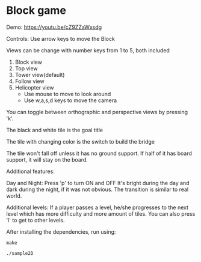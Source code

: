 # Block game

Demo: https://youtu.be/cZ9ZZaWxsdg

Controls:
Use arrow keys to move the Block

Views can be change with number keys from 1 to 5, both included
1. Block view
2. Top view
3. Tower view(default)
4. Follow view
5. Helicopter view
	* Use mouse to move to look around
	* Use w,a,s,d keys to move the camera

You can toggle between orthographic and perspective views by pressing 'k'.


The black and white tile is the goal title

The tile with changing color is the switch to build the bridge

The tile won't fall off unless it has no ground support. If half of it has board support, it will stay on the board.


Additional features:

Day and Night:
    Press 'p' to turn ON and OFF
    It's bright during the day and dark during the night, if it was not obvious.
    The transition is similar to real world.

Additional levels:
    If a player passes a level, he/she progresses to the next level which has more difficulty and more amount of tiles.
    You can also press 'l' to get to other levels.

After installing the dependencies, run using:
```
make

./sample2D
```
